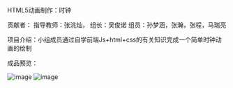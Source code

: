HTML5动画制作：时钟

贡献者：
指导教师：张洮灿，
组长：吴俊诺
组员：孙梦涵，张瀚，张程，马瑞亮

项目介绍：小组成员通过自学前端Js+html+css的有关知识完成一个简单时钟动画的绘制

成品预览：

![image](https://user-images.githubusercontent.com/107844638/176738070-f3b78114-f711-4003-80fc-ec0895107306.png)
![image](https://user-images.githubusercontent.com/107844638/176739776-d30903e4-4b9a-4a8e-93f3-94fe307ec63a.png)
